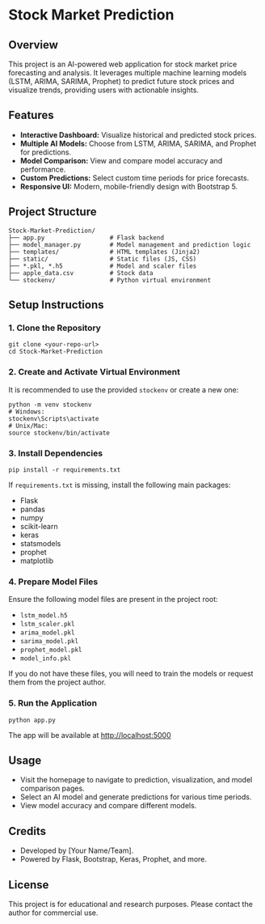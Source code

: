 # Stock Market Prediction

## Overview
This project is an AI-powered web application for stock market price forecasting and analysis. It leverages multiple machine learning models (LSTM, ARIMA, SARIMA, Prophet) to predict future stock prices and visualize trends, providing users with actionable insights.

## Features
- **Interactive Dashboard:** Visualize historical and predicted stock prices.
- **Multiple AI Models:** Choose from LSTM, ARIMA, SARIMA, and Prophet for predictions.
- **Model Comparison:** View and compare model accuracy and performance.
- **Custom Predictions:** Select custom time periods for price forecasts.
- **Responsive UI:** Modern, mobile-friendly design with Bootstrap 5.

## Project Structure
```
Stock-Market-Prediction/
├── app.py                  # Flask backend
├── model_manager.py        # Model management and prediction logic
├── templates/              # HTML templates (Jinja2)
├── static/                 # Static files (JS, CSS)
├── *.pkl, *.h5             # Model and scaler files
├── apple_data.csv          # Stock data
└── stockenv/               # Python virtual environment
```

## Setup Instructions

### 1. Clone the Repository
```
git clone <your-repo-url>
cd Stock-Market-Prediction
```

### 2. Create and Activate Virtual Environment
It is recommended to use the provided `stockenv` or create a new one:
```
python -m venv stockenv
# Windows:
stockenv\Scripts\activate
# Unix/Mac:
source stockenv/bin/activate
```

### 3. Install Dependencies
```
pip install -r requirements.txt
```
If `requirements.txt` is missing, install the following main packages:
- Flask
- pandas
- numpy
- scikit-learn
- keras
- statsmodels
- prophet
- matplotlib

### 4. Prepare Model Files
Ensure the following model files are present in the project root:
- `lstm_model.h5`
- `lstm_scaler.pkl`
- `arima_model.pkl`
- `sarima_model.pkl`
- `prophet_model.pkl`
- `model_info.pkl`

If you do not have these files, you will need to train the models or request them from the project author.

### 5. Run the Application
```
python app.py
```
The app will be available at [http://localhost:5000](http://localhost:5000)

## Usage
- Visit the homepage to navigate to prediction, visualization, and model comparison pages.
- Select an AI model and generate predictions for various time periods.
- View model accuracy and compare different models.

## Credits
- Developed by [Your Name/Team].
- Powered by Flask, Bootstrap, Keras, Prophet, and more.

## License
This project is for educational and research purposes. Please contact the author for commercial use. 